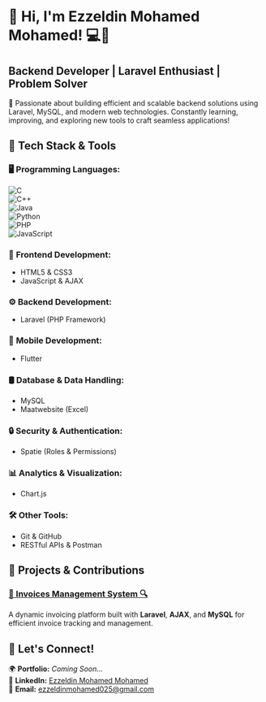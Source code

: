# 👋 Hi, I'm Ezzeldin Mohamed Mohamed! 💻🚀

## Backend Developer | Laravel Enthusiast | Problem Solver

🌟 Passionate about building efficient and scalable backend solutions using Laravel, MySQL, and modern web technologies. Constantly learning, improving, and exploring new tools to craft seamless applications!

## 🚀 Tech Stack & Tools  

### 🖥️ **Programming Languages:**  
![C](https://img.shields.io/badge/-C-blue?style=flat&logo=c)  
![C++](https://img.shields.io/badge/-C++-00599C?style=flat&logo=c%2B%2B)  
![Java](https://img.shields.io/badge/-Java-red?style=flat&logo=java)  
![Python](https://img.shields.io/badge/-Python-3776AB?style=flat&logo=python)  
![PHP](https://img.shields.io/badge/-PHP-777BB4?style=flat&logo=php)  
![JavaScript](https://img.shields.io/badge/-JavaScript-F7DF1E?style=flat&logo=javascript&logoColor=black)  

### 🎨 **Frontend Development:**  
- HTML5 & CSS3  
- JavaScript & AJAX  

### ⚙️ **Backend Development:**  
- Laravel (PHP Framework)  

### 📱 **Mobile Development:**  
- Flutter  

### 🛢 **Database & Data Handling:**  
- MySQL  
- Maatwebsite (Excel)  

### 🔒 **Security & Authentication:**  
- Spatie (Roles & Permissions)  

### 📊 **Analytics & Visualization:**  
- Chart.js  

### 🛠 **Other Tools:**  
- Git & GitHub  
- RESTful APIs & Postman  


## 📌 Projects & Contributions  

### [📄 Invoices Management System 🔍](https://github.com/Ezz24Mohamed/Invoices-laraval-project)  
A dynamic invoicing platform built with **Laravel**, **AJAX**, and **MySQL** for efficient invoice tracking and management.  

## 🔗 Let's Connect!  

🌍 **Portfolio:** _Coming Soon..._  
💼 **LinkedIn:** [Ezzeldin Mohamed Mohamed](https://www.linkedin.com/in/ezz-eldin-mohamed-70b154219/)  
📧 **Email:** [ezzeldinmohamed025@gmail.com](mailto:ezzeldinmohamed025@gmail.com)  


